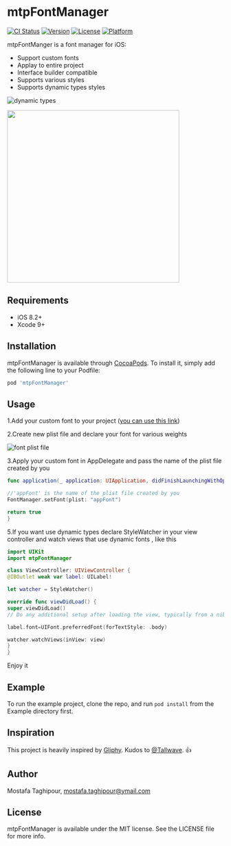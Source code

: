 # mtpFontManager

[![CI Status](http://img.shields.io/travis/mostafa.taghipour@ymail.com/mtpFontManager.svg?style=flat)](https://travis-ci.org/mostafa.taghipour@ymail.com/mtpFontManager)
[![Version](https://img.shields.io/cocoapods/v/mtpFontManager.svg?style=flat)](http://cocoapods.org/pods/mtpFontManager)
[![License](https://img.shields.io/cocoapods/l/mtpFontManager.svg?style=flat)](http://cocoapods.org/pods/mtpFontManager)
[![Platform](https://img.shields.io/cocoapods/p/mtpFontManager.svg?style=flat)](http://cocoapods.org/pods/mtpFontManager)



mtpFontManger is a font manager for iOS:

- Support custom fonts
- Applay to entire project
- Interface builder compatible
- Supports various styles
- Supports dynamic types styles

![dynamic types](/3.gif)

<img src="/Simulator%20Screen%20Shot%20Sep%2020%2C%202017%2C%2010.39.54%20PM.png" width="400">



## Requirements
- iOS 8.2+
- Xcode 9+

## Installation

mtpFontManager is available through [CocoaPods](http://cocoapods.org). To install
it, simply add the following line to your Podfile:

```ruby
pod 'mtpFontManager'
```

## Usage
1.Add your custom font to  your project ([you can use this link](https://medium.com/yay-its-erica/how-to-import-fonts-into-xcode-swift-3-f0de7e921ef8))

2.Create new plist file and declare your font for various weights

![font plist file](https://raw.githubusercontent.com/MostafaTaghipour/mtpFontManager/master/Screen%20Shot%202017-09-22%20at%2011.24.15%20PM.png)

3.Apply your custom font in AppDelegate and pass the name of the plist file created by you

```swift
func application(_ application: UIApplication, didFinishLaunchingWithOptions launchOptions: [UIApplicationLaunchOptionsKey: Any]?) -> Bool {

//'appFont' is the name of the plist file created by you
FontManager.setFont(plist: "appFont")

return true
}
```

5.If you want use dynamic types declare StyleWatcher in your view controller and watch views that use dynamic fonts , like this

```swift
import UIKit
import mtpFontManager

class ViewController: UIViewController {
@IBOutlet weak var label: UILabel!

let watcher = StyleWatcher()

override func viewDidLoad() {
super.viewDidLoad()
// Do any additional setup after loading the view, typically from a nib.

label.font=UIFont.preferredFont(forTextStyle: .body)

watcher.watchViews(inView: view)
}
}
```

Enjoy it



## Example

To run the example project, clone the repo, and run `pod install` from the Example directory first.

## Inspiration
This project is heavily inspired by [Gliphy](https://github.com/Tallwave/Gliphy).
Kudos to [@Tallwave](https://github.com/Tallwave). :thumbsup:

## Author

Mostafa Taghipour, mostafa.taghipour@ymail.com

## License

mtpFontManager is available under the MIT license. See the LICENSE file for more info.

